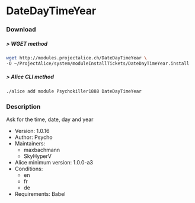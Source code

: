 # DateDayTimeYear

### Download

##### > WGET method
```bash
wget http://modules.projectalice.ch/DateDayTimeYear \
-O ~/ProjectAlice/system/moduleInstallTickets/DateDayTimeYear.install
```

##### > Alice CLI method
```bash
./alice add module Psychokiller1888 DateDayTimeYear
```

### Description
Ask for the time, date, day and year

- Version: 1.0.16
- Author: Psycho
- Maintainers:
  - maxbachmann
  - SkyHyperV
- Alice minimum version: 1.0.0-a3
- Conditions:
  - en
  - fr
  - de
- Requirements: Babel
